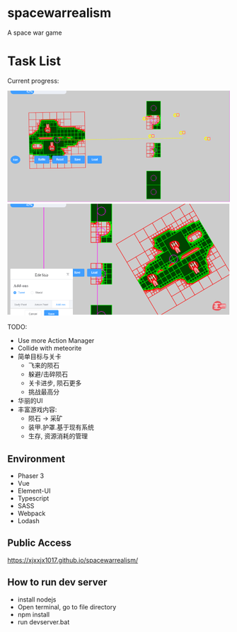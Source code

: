 # spacewarrealism
A space war game

# Task List

Current progress:

![Progress](/assets/spec/2019-08-23.20-20-25.png "Progress")
![Progress](/assets/spec/2019-08-23.20-20-52.png "Progress")

TODO:
* Use more Action Manager
* Collide with meteorite
* 简单目标与关卡
	* 飞来的陨石
	* 躲避/击碎陨石
	* 关卡进步, 陨石更多
	* 挑战最高分
* 华丽的UI
* 丰富游戏内容:
	* 陨石 -> 采矿
	* 装甲.护罩.基于现有系统
	* 生存, 资源消耗的管理

## Environment

* Phaser 3 		
* Vue
* Element-UI
* Typescript 	
* SASS	
* Webpack 			
* Lodash

## Public Access
https://xjxxjx1017.github.io/spacewarrealism/

## How to run dev server

* install nodejs
* Open terminal, go to file directory
* npm install
* run devserver.bat
